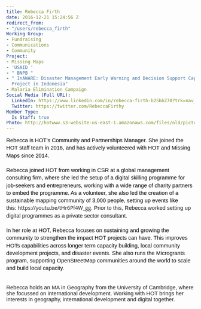 ```yaml
---
title: Rebecca Firth
date: 2016-12-21 15:24:56 Z
redirect_from:
- "/users/rebecca_firth"
Working Group:
- Fundraising
- Communications
- Community
Project:
- Missing Maps
- 'USAID '
- " BNPB "
- " InAWARE: Disaster Management Early Warning and Decision Support Capacity Enhancement
  Project in Indonesia"
- Malaria Elimination Campaign
Social Media (Full URL):
  LinkedIn: https://www.linkedin.com/in/rebecca-firth-b25bb270?trk=nav_responsive_tab_profile_pic
  Twitter: https://twitter.com/RebeccaFirthy
Member Type:
  Is Staff: true
Photo: http://hotwww.s3-website-us-east-1.amazonaws.com/files/old/pictures/picture-354-1483036450.jpg
---
```


<p style="line-height: 1.38; margin-top: 0pt; margin-bottom: 0pt;" dir="ltr"><span style="font-size: 14.666666666666666px; font-family: Arial; color: #000000; background-color: transparent; font-weight: 400; font-style: normal; font-variant: normal; text-decoration: none; vertical-align: baseline; white-space: pre-wrap;">Rebecca is HOT’s Community and Partnerships Manager. She joined the HOT staff team in 2016, and has actively volunteered with HOT and Missing Maps since 2014.</span></p><p style="line-height: 1.38; margin-top: 0pt; margin-bottom: 0pt;" dir="ltr">&nbsp;</p><p style="line-height: 1.38; margin-top: 0pt; margin-bottom: 0pt;" dir="ltr"><span style="font-size: 14.666666666666666px; font-family: Arial; color: #000000; background-color: transparent; font-weight: 400; font-style: normal; font-variant: normal; text-decoration: none; vertical-align: baseline; white-space: pre-wrap;">Rebecca joined HOT from working in CSR at a global management consulting firm, where she led the setup of a digital skilling programme for job-seekers and entrepreneurs, working with a wide range of charity partners to embed the programme. As a volunteer, she also led the creation of a sustainable mapping community of 3,000 people, setting up events like this:&nbsp;</span><span style="font-family: 'Open Sans', Arial, sans-serif; font-size: 14px;">https://youtu.be/tHr6Pf4W_gg</span><span style="font-family: Arial; font-size: 14.666666666666666px; font-style: normal; font-variant-caps: normal; white-space: pre-wrap; background-color: transparent;">. Prior to this, Rebecca worked setting up digital programmes as a private sector consultant.</span></p><p style="line-height: 1.38; margin-top: 0pt; margin-bottom: 0pt;" dir="ltr">&nbsp;</p><p style="line-height: 1.38; margin-top: 0pt; margin-bottom: 0pt;" dir="ltr"><span style="font-size: 14.666666666666666px; font-family: Arial; color: #000000; background-color: transparent; font-weight: 400; font-style: normal; font-variant: normal; text-decoration: none; vertical-align: baseline; white-space: pre-wrap;">In her role at HOT, Rebecca focuses on sustaining and growing the community to strengthen the impact HOT projects can have. This improves HOTs capabilities across longer term capacity building, local community development projects, and disaster events. She also runs the Microgrants program, supporting OpenStreetMap communities around the world to scale and build local capacity.</span></p><p style="line-height: 1.38; margin-top: 0pt; margin-bottom: 0pt;" dir="ltr">&nbsp;</p><p><span id="docs-internal-guid-60e95d2e-2243-c9dd-e40b-1c6a21010d2f"><span style="font-size: 14.666666666666666px; font-family: Arial; background-color: transparent; font-style: normal; font-variant-ligatures: normal; font-variant-position: normal; font-variant-caps: normal; font-variant-numeric: normal; font-variant-alternates: normal; font-variant-east-asian: normal; white-space: pre-wrap;">Rebecca holds an MA in Geography from the University of Cambridge, where she focussed on international development. Working with HOT brings her interests in geography, international development and digital together.</span></span></p>
